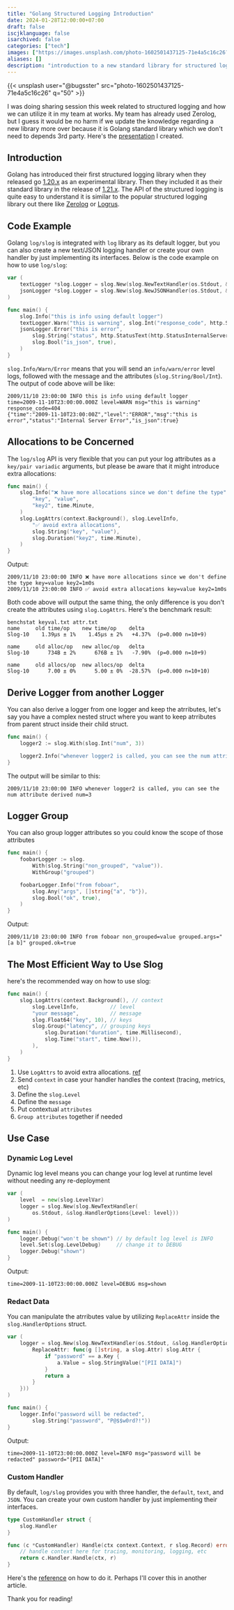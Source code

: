 ```yaml
---
title: "Golang Structured Logging Introduction"
date: 2024-01-28T12:00:00+07:00
draft: false
iscjklanguage: false
isarchived: false
categories: ["tech"]
images: ["https://images.unsplash.com/photo-1602501437125-71e4a5c16c26?w=1920&q=50"]
aliases: []
description: "introduction to a new standard library for structured logging in Golang"
---
```


{{< unsplash user="@bugsster" src="photo-1602501437125-71e4a5c16c26" q="50" >}}

I was doing sharing session this week related to structured logging and how we can utilize it in my team at works. My team has already used Zerolog, but I guess it would be no harm if we update the knowledge regarding a new library more over because it is Golang standard library which we don't need to depends 3rd party. Here's the [presentation](https://go-talks.appspot.com/github.com/clavinjune/presents/golang-structured-logging-introduction/index.slide#1) I created.

## Introduction

Golang has introduced their first structured logging library when they released go [1.20.x](https://pkg.go.dev/golang.org/x/exp@v0.0.0-20240119083558-1b970713d09a/slog) as an experimental library. Then they included it as their standard library in the release of [1.21.x](https://tip.golang.org/doc/go1.21#slog). The API of the structured logging is quite easy to understand it is similar to the popular structured logging library out there like [Zerolog](https://pkg.go.dev/github.com/rs/zerolog) or [Logrus](https://pkg.go.dev/github.com/sirupsen/logrus).

## Code Example

Golang `log/slog` is integrated with `log` library as its default logger, but you can also create a new text/JSON logging handler or create your own handler by just implementing its interfaces. Below is the code example on how to use `log/slog`:

```go
var (
    textLogger *slog.Logger = slog.New(slog.NewTextHandler(os.Stdout, &slog.HandlerOptions{}))
    jsonLogger *slog.Logger = slog.New(slog.NewJSONHandler(os.Stdout, &slog.HandlerOptions{}))
)

func main() {
    slog.Info("this is info using default logger")
    textLogger.Warn("this is warning", slog.Int("response_code", http.StatusNotFound))
    jsonLogger.Error("this is error",
        slog.String("status", http.StatusText(http.StatusInternalServerError)),
        slog.Bool("is_json", true),
    )
}
```

`slog.Info/Warn/Error` means that you will send an `info/warn/error` level logs, followed with the message and the attributes (`slog.String/Bool/Int`). The output of code above will be like:

```shell
2009/11/10 23:00:00 INFO this is info using default logger
time=2009-11-10T23:00:00.000Z level=WARN msg="this is warning" response_code=404
{"time":"2009-11-10T23:00:00Z","level":"ERROR","msg":"this is error","status":"Internal Server Error","is_json":true}
```

## Allocations to be Concerned

The `log/slog` API is very flexible that you can put your log attributes as a `key/pair variadic` arguments, but please be aware that it might introduce extra allocations:

```go
func main() {
    slog.Info("❌ have more allocations since we don't define the type",
        "key", "value",
        "key2", time.Minute,
    )
    slog.LogAttrs(context.Background(), slog.LevelInfo,
		"✅ avoid extra allocations",
        slog.String("key", "value"),
        slog.Duration("key2", time.Minute),
    )
}
```

Output:

```shell
2009/11/10 23:00:00 INFO ❌ have more allocations since we don't define the type key=value key2=1m0s
2009/11/10 23:00:00 INFO ✅ avoid extra allocations key=value key2=1m0s
```

Both code above will output the same thing, the only difference is you don't create the attributes using `slog.LogAttrs`. Here's the benchmark result:

```shell
benchstat keyval.txt attr.txt
name     old time/op    new time/op    delta
Slog-10    1.39µs ± 1%    1.45µs ± 2%   +4.37%  (p=0.000 n=10+9)

name     old alloc/op   new alloc/op   delta
Slog-10      734B ± 2%      676B ± 1%   -7.90%  (p=0.000 n=10+9)

name     old allocs/op  new allocs/op  delta
Slog-10      7.00 ± 0%      5.00 ± 0%  -28.57%  (p=0.000 n=10+10)
```

## Derive Logger from another Logger

You can also derive a logger from one logger and keep the atrributes, let's say you have a complex nested struct where you want to keep atrributes from parent struct inside their child struct.

```go
func main() {
    logger2 := slog.With(slog.Int("num", 3))

    logger2.Info("whenever logger2 is called, you can see the num attribute derived")
}
```

The output will be similar to this:

```shell
2009/11/10 23:00:00 INFO whenever logger2 is called, you can see the num attribute derived num=3
```

## Logger Group

You can also group logger attributes so you could know the scope of those attributes

```go
func main() {
    foobarLogger := slog.
        With(slog.String("non_grouped", "value")).
        WithGroup("grouped")

	foobarLogger.Info("from foboar",
		slog.Any("args", []string{"a", "b"}),
		slog.Bool("ok", true),
	)
}
```

Output:

```shell
2009/11/10 23:00:00 INFO from foboar non_grouped=value grouped.args="[a b]" grouped.ok=true
```

## The Most Efficient Way to Use Slog

here's the recommended way on how to use slog:

```go
func main() {
    slog.LogAttrs(context.Background(), // context
        slog.LevelInfo,          // level
        "your message",          // message
        slog.Float64("key", 10), // keys
        slog.Group("latency", // grouping keys
            slog.Duration("duration", time.Millisecond),
            slog.Time("start", time.Now()),
        ),
    )
}
```

1. Use `LogAttrs` to avoid extra allocations. [ref](https://pkg.go.dev/log/slog#hdr-Attrs_and_Values)
1. Send `context` in case your handler handles the context (tracing, metrics, etc)
1. Define the `slog.Level`
1. Define the `message`
1. Put contextual `attributes`
1. `Group attributes` together if needed

## Use Case

### Dynamic Log Level

Dynamic log level means you can change your log level at runtime level without needing any re-deployment

```go
var (
    level  = new(slog.LevelVar)
    logger = slog.New(slog.NewTextHandler(
        os.Stdout, &slog.HandlerOptions{Level: level}))
)

func main() {
    logger.Debug("won't be shown") // by default log level is INFO
    level.Set(slog.LevelDebug)     // change it to DEBUG
    logger.Debug("shown")
}
```

Output:

```shell
time=2009-11-10T23:00:00.000Z level=DEBUG msg=shown
```

### Redact Data

You can manipulate the atrributes value by utilizing `ReplaceAttr` inside the `slog.HandlerOptions` struct.

```go
var (
    logger = slog.New(slog.NewTextHandler(os.Stdout, &slog.HandlerOptions{
		ReplaceAttr: func(g []string, a slog.Attr) slog.Attr {
            if "password" == a.Key {
                a.Value = slog.StringValue("[PII DATA]")
            }
            return a
        }
	}))
)

func main() {
    logger.Info("password will be redacted",
        slog.String("password", "P@$$w0rd?!"))
}
```

Output:

```shell
time=2009-11-10T23:00:00.000Z level=INFO msg="password will be redacted" password="[PII DATA]"
```

### Custom Handler

By default, `log/slog` provides you with three handler, the `default`, `text`, and `JSON`. You can create your own custom handler by just implementing their interfaces.

```go
type CustomHandler struct {
    slog.Handler
}

func (c *CustomHandler) Handle(ctx context.Context, r slog.Record) error {
    // handle context here for tracing, monitoring, logging, etc
    return c.Handler.Handle(ctx, r)
}
```

Here's the [reference](https://github.com/golang/example/blob/master/slog-handler-guide/README.md) on how to do it. Perhaps I'll cover this in another article.

Thank you for reading!
